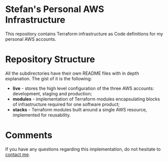 
# Stefan's Personal AWS Infrastructure
This repository contains Terraform infrastructure as Code definitions for my personal AWS accounts.

# Repository Structure
All the subdirectories have their own README files with in depth explanation. The gist of it is the following:

 - **live** - stores the high level configuration of the three AWS accounts: development, staging and production;
 - **modules** - implementation of Terraform modules encapsulating blocks of infrastructure required for one software product;
 - **stacks** - Terraform modules built around a single AWS resource, implemented for reusability.

# Comments
If you have any questions regarding this implementation, do not hesitate to [contact me](mailto:contact@stefangeorgescu.com).
